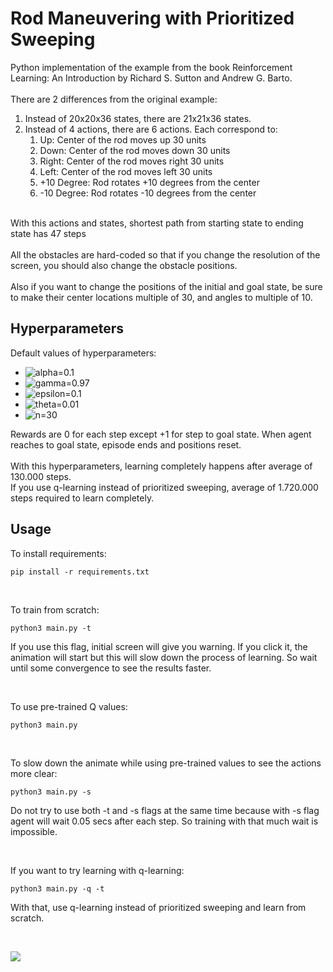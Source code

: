 # Rod Maneuvering with Prioritized Sweeping
Python implementation of the example from the book Reinforcement Learning: An Introduction by Richard S. Sutton and Andrew G. Barto.
<br><br>
There are 2 differences from the original example:
1. Instead of 20x20x36 states, there are 21x21x36 states.
2. Instead of 4 actions, there are 6 actions. Each correspond to:
    1. Up: Center of the rod moves up 30 units
    2. Down: Center of the rod moves down 30 units
    3. Right: Center of the rod moves right 30 units
    4. Left: Center of the rod moves left 30 units
    5. +10 Degree: Rod rotates +10 degrees from the center
    6. -10 Degree: Rod rotates -10 degrees from the center
<br><br>

With this actions and states, shortest path from starting state to ending state has 47 steps 
<br><br>
All the obstacles are hard-coded so that if you change the resolution of the screen, you should also change the obstacle positions.
<br><br>
Also if you want to change the positions of the initial and goal state, be sure to make their center locations multiple of 30, and angles to multiple of 10.

## Hyperparameters
Default values of hyperparameters:
* <img src="https://render.githubusercontent.com/render/math?math=\alpha = 0.1" alt="alpha=0.1">
* <img src="https://render.githubusercontent.com/render/math?math=\gamma = 0.97" alt="gamma=0.97">
* <img src="https://render.githubusercontent.com/render/math?math=\epsilon = 0.1" alt="epsilon=0.1">
* <img src="https://render.githubusercontent.com/render/math?math=\theta = 0.01" alt="theta=0.01">
* <img src="https://render.githubusercontent.com/render/math?math=\n = 30" alt="n=30">

Rewards are 0 for each step except +1 for step to goal state. When agent reaches to goal state, episode ends and positions reset.
<br><br>
With this hyperparameters, learning completely happens after average of 130.000 steps.  
If you use q-learning instead of prioritized sweeping, average of 1.720.000 steps required to learn completely.

## Usage
To install requirements:
```console
pip install -r requirements.txt
```
<br>

To train from scratch:
```console
python3 main.py -t
```
If you use this flag, initial screen will give you warning. If you click it, the animation will start but this will slow down the process of learning. So wait until some convergence to see the results faster.

<br>

To use pre-trained Q values:
```console
python3 main.py
```

<br>

To slow down the animate while using pre-trained values to see the actions more clear:
```console
python3 main.py -s
```
Do not try to use both -t and -s flags at the same time because with -s flag agent will wait 0.05 secs after each step. So training with that much wait is impossible.

<br>

If you want to try learning with q-learning:
```console
python3 main.py -q -t
```
With that, use q-learning instead of prioritized sweeping and learn from scratch.

<br>


![](sequ.gif)